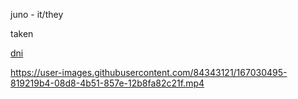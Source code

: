 juno - it/they

taken

[dni](https://rentry.co/dont-copy-my-skins)


https://user-images.githubusercontent.com/84343121/167030495-819219b4-08d8-4b51-857e-12b8fa82c21f.mp4

